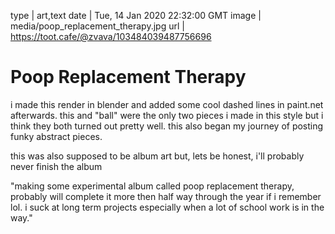 type | art,text
date | Tue, 14 Jan 2020 22:32:00 GMT
image | media/poop_replacement_therapy.jpg
url | https://toot.cafe/@zvava/103484039487756696

# Poop Replacement Therapy

i made this render in blender and added some cool dashed lines in paint.net afterwards. this and "ball" were the only two pieces i made in this style but i think they both turned out pretty well. this also began my journey of posting funky abstract pieces.

this was also supposed to be album art but, lets be honest, i'll probably never finish the album

"making some experimental album called poop replacement therapy, probably will complete it more then half way through the year if i remember lol. i suck at long term projects especially when a lot of school work is in the way."


